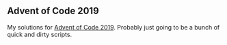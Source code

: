 ## Advent of Code 2019

My solutions for [Advent of Code 2019](https://adventofcode.com/2019). Probably just going to be a bunch of quick and dirty scripts.
